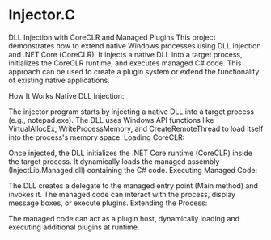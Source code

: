 # Injector.C

DLL Injection with CoreCLR and Managed Plugins
This project demonstrates how to extend native Windows processes using DLL injection and .NET Core (CoreCLR). It injects a native DLL into a target process, initializes the CoreCLR runtime, and executes managed C# code. This approach can be used to create a plugin system or extend the functionality of existing native applications.

How It Works
Native DLL Injection:

The injector program starts by injecting a native DLL into a target process (e.g., notepad.exe).
The DLL uses Windows API functions like VirtualAllocEx, WriteProcessMemory, and CreateRemoteThread to load itself into the process's memory space.
Loading CoreCLR:

Once injected, the DLL initializes the .NET Core runtime (CoreCLR) inside the target process.
It dynamically loads the managed assembly (InjectLib.Managed.dll) containing the C# code.
Executing Managed Code:

The DLL creates a delegate to the managed entry point (Main method) and invokes it.
The managed code can interact with the process, display message boxes, or execute plugins.
Extending the Process:

The managed code can act as a plugin host, dynamically loading and executing additional plugins at runtime.
